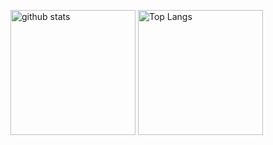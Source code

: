 <p align="left"> 
  <img alt="github stats" height="200px" src="https://github-readme-stats.vercel.app/api?username=kenboo0426&count_private&theme=radical&show_icons=ture" />
  <img alt="Top Langs" height="200px" src="https://github-readme-stats.vercel.app/api/top-langs/?username=kenboo0426&layout=compact&count_private&show_icons=true&theme=radical" />
</p>

